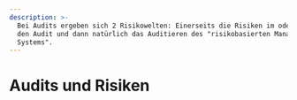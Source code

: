 ```yaml
---
description: >-
  Bei Audits ergeben sich 2 Risikowelten: Einerseits die Risiken im oder durch
  den Audit und dann natürlich das Auditieren des "risikobasierten Management
  Systems".
---
```


# Audits und Risiken

